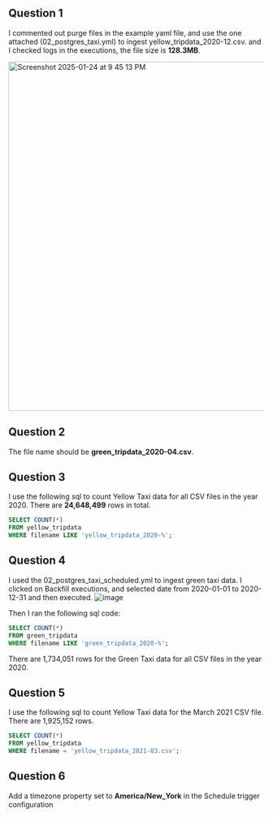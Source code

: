 
## Question 1
I commented out purge files in the example yaml file, and use the one attached (02_postgres_taxi.yml) to ingest yellow_tripdata_2020-12.csv. 
and I checked logs in the executions, the file size is **128.3MB**. 

<img width="688" alt="Screenshot 2025-01-24 at 9 45 13 PM" src="https://github.com/user-attachments/assets/8c0be769-84bd-4371-8a88-c51128c73f3e" />


## Question 2 
The file name should be **green_tripdata_2020-04.csv**.


## Question 3
I use the following sql to count Yellow Taxi data for all CSV files in the year 2020.
There are **24,648,499** rows in total.

```sql
SELECT COUNT(*)
FROM yellow_tripdata
WHERE filename LIKE 'yellow_tripdata_2020-%';
```

## Question 4
I used the 02_postgres_taxi_scheduled.yml to ingest green taxi data. I clicked on Backfill executions, and selected date from 2020-01-01 to 2020-12-31 and then executed. 
![image](https://github.com/user-attachments/assets/0985b629-3f77-4a79-bc40-bb9abc2d3f98)

Then I ran the following sql code:
```sql
SELECT COUNT(*)
FROM green_tripdata
WHERE filename LIKE 'green_tripdata_2020-%';
```
There are 1,734,051 rows for the Green Taxi data for all CSV files in the year 2020.

## Question 5
I use the following sql to count Yellow Taxi data for the March 2021 CSV file.
There are 1,925,152 rows.

```sql
SELECT COUNT(*)
FROM yellow_tripdata
WHERE filename = 'yellow_tripdata_2021-03.csv';
```

## Question 6
Add a timezone property set to **America/New_York** in the Schedule trigger configuration

